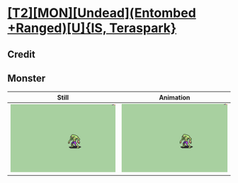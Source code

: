 # [\[T2\]\[MON\]\[Undead\]\(Entombed +Ranged\)\[U\]{IS, Teraspark}](../)

## Credit


	
## Monster

| Still | Animation |
| :---: | :-------: |
| ![Monster still](./Monster_000.png) | ![Monster animation](./Monster.gif) |
